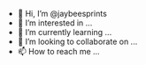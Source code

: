 - 👋 Hi, I’m @jaybeesprints
- 👀 I’m interested in ...
- 🌱 I’m currently learning ...
- 💞️ I’m looking to collaborate on ...
- 📫 How to reach me ...

<!---
jaybeesprints/jaybeesprints is a ✨ special ✨ repository because its `README.md` (this file) appears on your GitHub profile.
You can click the Preview link to take a look at your changes.
--->
